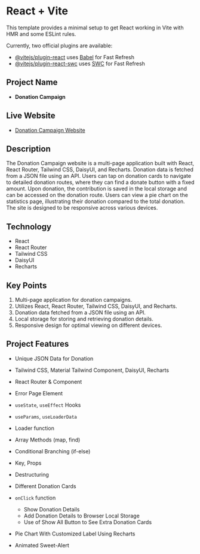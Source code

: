 # React + Vite

This template provides a minimal setup to get React working in Vite with HMR and some ESLint rules.

Currently, two official plugins are available:

- [@vitejs/plugin-react](https://github.com/vitejs/vite-plugin-react/blob/main/packages/plugin-react/README.md) uses [Babel](https://babeljs.io/) for Fast Refresh
- [@vitejs/plugin-react-swc](https://github.com/vitejs/vite-plugin-react-swc) uses [SWC](https://swc.rs/) for Fast Refresh

## Project Name
- **Donation Campaign**

## Live Website
- [Donation Campaign Website](https://a8-donation-campaign.surge.sh/)

## Description
The Donation Campaign website is a multi-page application built with React, React Router, Tailwind CSS, DaisyUI, and Recharts. Donation data is fetched from a JSON file using an API. Users can tap on donation cards to navigate to detailed donation routes, where they can find a donate button with a fixed amount. Upon donation, the contribution is saved in the local storage and can be accessed on the donation route. Users can view a pie chart on the statistics page, illustrating their donation compared to the total donation. The site is designed to be responsive across various devices.

## Technology
- React
- React Router
- Tailwind CSS
- DaisyUI
- Recharts

## Key Points
1. Multi-page application for donation campaigns.
2. Utilizes React, React Router, Tailwind CSS, DaisyUI, and Recharts.
3. Donation data fetched from a JSON file using an API.
4. Local storage for storing and retrieving donation details.
5. Responsive design for optimal viewing on different devices.

## Project Features

- Unique JSON Data for Donation

- Tailwind CSS, Material Tailwind Component, DaisyUI, Recharts

- React Router & Component

- Error Page Element

- `useState`, `useEffect` Hooks

- `useParams`, `useLoaderData`

- Loader function

- Array Methods (map, find)

- Conditional Branching (if-else)

- Key, Props

- Destructuring

- Different Donation Cards

- `onClick` function
  - Show Donation Details
  - Add Donation Details to Browser Local Storage
  - Use of Show All Button to See Extra Donation Cards

- Pie Chart With Customized Label Using Recharts

- Animated Sweet-Alert
